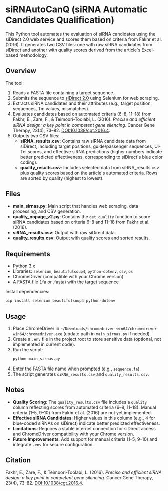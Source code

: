# siRNAutoCanQ (siRNA Automatic Candidates Qualification)

This Python tool automates the evaluation of siRNA candidates using the siDirect 2.0 web service and scores them based on criteria from Fakhr et al. (2016). It generates two CSV files: one with raw siRNA candidates from siDirect and another with quality scores derived from the article's Excel-based methodology.

## Overview
The tool:
1. Reads a FASTA file containing a target sequence.
2. Submits the sequence to [siDirect 2.0](https://sidirect2.rnai.jp) using Selenium for web scraping.
3. Extracts siRNA candidates and their attributes (e.g., target position, sequences, Tm values, mismatches).
4. Evaluates candidates based on automated criteria (6–8, 11–18) from Fakhr, E., Zare, F., & Teimoori-Toolabi, L. (2016). *Precise and efficient siRNA design: a key point in competent gene silencing*. Cancer Gene Therapy, 23(4), 73–82. [DOI:10.1038/cgt.2016.4](https://doi.org/10.1038/cgt.2016.4).
5. Outputs two CSV files:
   - **siRNA_results.csv**: Contains raw siRNA candidate data from siDirect, including target positions, guide/passenger sequences, Ui-Tei scores, and effective siRNA predictions (higher numbers indicate better predicted effectiveness, corresponding to siDirect's blue color coding).
   - **quality_results.csv**: Includes selected data from siRNA_results.csv plus quality scores based on the article's automated criteria. Rows are sorted by quality (highest to lowest).

## Files
- **main_sirnas.py**: Main script that handles web scraping, data processing, and CSV generation.
- **quality_nopage_v2.py**: Contains the `get_quality` function to score siRNA candidates based on criteria 6–8 and 11–18 from Fakhr et al. (2016).
- **siRNA_results.csv**: Output with raw siDirect data.
- **quality_results.csv**: Output with quality scores and sorted results.

## Requirements
- Python 3.x
- Libraries: `selenium`, `beautifulsoup4`, `python-dotenv`, `csv`, `os`
- ChromeDriver (compatible with your Chrome version)
- A FASTA file (.fa or .fasta) with the target sequence

Install dependencies:
```bash
pip install selenium beautifulsoup4 python-dotenv
```

## Usage
1. Place ChromeDriver in `~/Downloads/chromedriver-win64/chromedriver-win64/chromedriver.exe` (update path in `main_sirnas.py` if needed).
2. Create a `.env` file in the project root to store sensitive data (optional, not implemented in current code).
3. Run the script:
   ```bash
   python main_sirnas.py
   ```
4. Enter the FASTA file name when prompted (e.g., `sequence.fa`).
5. The script generates `siRNA_results.csv` and `quality_results.csv`.

## Notes
- **Quality Scoring**: The `quality_results.csv` file includes a `quality` column reflecting scores from automated criteria (6–8, 11–18). Manual criteria (1–5, 9–10) from Fakhr et al. (2016) are not yet implemented.
- **Effective siRNA Candidates**: Higher values in this column (e.g., 4 for blue-coded siRNAs on siDirect) indicate better predicted effectiveness.
- **Limitations**: Requires a stable internet connection for siDirect access and ChromeDriver compatibility with your Chrome version.
- **Future Improvements**: Add support for manual criteria (1–5, 9–10) and integrate `.env` for secure configuration.

## Citation
Fakhr, E., Zare, F., & Teimoori-Toolabi, L. (2016). *Precise and efficient siRNA design: a key point in competent gene silencing*. Cancer Gene Therapy, 23(4), 73–82. [DOI:10.1038/cgt.2016.4](https://doi.org/10.1038/cgt.2016.4).
